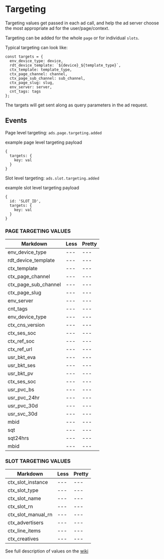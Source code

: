 # Targeting

Targeting values get passed in each ad call, and help the ad server choose the
most appropriate ad for the user/page/context.

Targeting can be added for the whole `page` or for individual `slots`.

Typical targeting can look like:

```
const targets = {
  env_device_type: device,
  rdt_device_template: `${device}_${template_type}`,
  ctx_template: template_type,
  ctx_page_channel: channel,
  ctx_page_sub_channel: sub_channel,
  ctx_page_slug: slug,
  env_server: server,
  cnt_tags: tags
};
```

The targets will get sent along as query parameters in the ad request.

## Events

Page level targeting: `ads.page.targeting.added`

example page level targeting payload
```
{
  targets: {
    key: val
  }
}
```

Slot level targeting: `ads.slot.targeting.added`

example slot level targeting payload
```
{
  id: 'SLOT_ID',
  targets: {
    key: val
  }
}
```



### PAGE TARGETING VALUES

Markdown | Less | Pretty
--- | --- | ---
env_device_type | --- | ---
rdt_device_template | --- | ---
ctx_template | --- | ---
ctx_page_channel | --- | ---
ctx_page_sub_channel | --- | ---
ctx_page_slug | --- | ---
env_server | --- | ---
cnt_tags | --- | ---
env_device_type | --- | ---
ctx_cns_version | --- | ---
ctx_ses_soc | --- | ---
ctx_ref_soc | --- | ---
ctx_ref_url | --- | ---
usr_bkt_eva | --- | ---
usr_bkt_ses | --- | ---
usr_bkt_pv | --- | ---
ctx_ses_soc | --- | ---
usr_pvc_bs | --- | ---
usr_pvc_24hr | --- | ---
usr_pvc_30d | --- | ---
usr_svc_30d | --- | ---
mbid | --- | ---
sqt | --- | ---
sqt24hrs | --- | ---
mbid | --- | ---


### SLOT TARGETING VALUES

Markdown | Less | Pretty
--- | --- | ---
ctx_slot_instance | --- | ---
ctx_slot_type | --- | ---
ctx_slot_name | --- | ---
ctx_slot_rn | --- | ---
ctx_slot_manual_rn | --- | ---
ctx_advertisers | --- | ---
ctx_line_items | --- | ---
ctx_creatives | --- | ---

See full description of values on the [wiki](https://cnissues.atlassian.net/wiki/spaces/ATP/pages/37060702/AdOps+Targeting+Guide)

